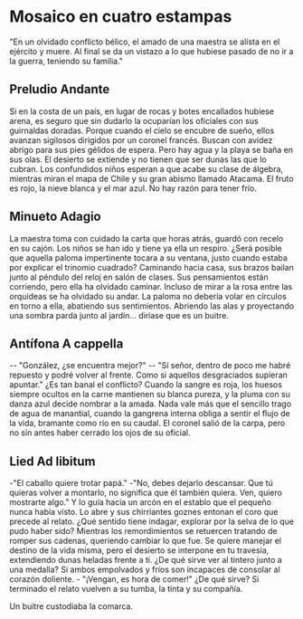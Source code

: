 # Mosaico en cuatro estampas

"En un olvidado conflicto bélico, el amado de una maestra se alista en el
ejército y muere. Al final se da un vistazo a lo que hubiese pasado de no ir a
la guerra, teniendo su familia."


## Preludio Andante

 Si en la costa de un país, en lugar de rocas y botes encallados hubiese arena,
 es seguro que sin dudarlo la ocuparían los oficiales con sus guirnaldas
 doradas. Porque cuando el cielo se encubre de sueño, ellos avanzan sigilosos
 dirigidos por un coronel francés. Buscan con avidez abrigo para sus pies
 gélidos de espera. Pero hay agua y la playa se baña en sus olas. El desierto se
 extiende y no tienen que ser dunas las que lo cubran. Los confundidos niños
 esperan a que acabe su clase de álgebra, mientras miran el mapa de Chile y su
 gran abismo llamado Atacama. El fruto es rojo, la nieve blanca y el mar azul.
 No hay razón para tener frío. 


## Minueto Adagio

  La maestra toma con cuidado la carta que horas atrás, guardó con recelo en su
  cajón. Los niños se han ido y tiene ya ella un respiro. ¿Será posible que
  aquella paloma impertinente tocara a su ventana, justo cuando estaba por
  explicar el trinomio cuadrado? Caminando hacia casa, sus brazos bailan junto
  al péndulo del reloj en salón de clases. Sus pensamientos están corriendo,
  pero ella ha olvidado caminar. Incluso de mirar a la rosa entre las orquídeas
  se ha olvidado su andar. La paloma no debería volar en círculos en torno a
  ella, abatiendo sus sentimientos. Abriendo las alas y proyectando una sombra
  parda junto al jardín... diríase que es un buitre. 


## Antífona A cappella

-- "González, ¿se encuentra mejor?"
-- "Sí señor, dentro de poco me habré repuesto y podré volver al frente. Como si
    aquellos desgraciados supieran apuntar."
¿Es tan banal el conflicto? Cuando la sangre es roja, los huesos siempre
ocultos en la carne mantienen su blanca pureza, y la pluma con su danza azul
decide nombrar a la amada. Nada vale más que el sencillo trago de agua de
manantial, cuando la gangrena interna obliga a sentir el flujo de la vida,
bramante como río en su caudal. El coronel salió de la carpa, pero no sin
antes haber cerrado los ojos de su oficial. 


## Lied Ad libitum

-"El caballo quiere trotar papá." -"No, debes dejarlo descansar. Que tú quieras
volver a montarlo, no significa que él también quiera. Ven, quiero mostrarte
algo."  Y lo guía hacia un arcón en el establo que el pequeño nunca había visto.
Lo abre y sus chirriantes goznes entonan el coro que precede al relato. ¿Qué
sentido tiene indagar, explorar por la selva de lo que pudo haber sido? Mientras
los remordimientos se retuercen tratando de romper sus cadenas, queriendo
cambiar lo que fue. Se quiere manejar el destino de la vida misma, pero el
desierto se interpone en tu travesía, extendiendo dunas heladas frente a ti. ¿De
qué sirve ver al tintero junto a una medalla? Si ambos empolvados y fríos son
incapaces de consolar al corazón doliente. - "¡Vengan, es hora de comer!" ¿De
qué sirve? Si terminado el relato vuelven a su tumba, la tinta y su compañía.

Un buitre custodiaba la comarca.
